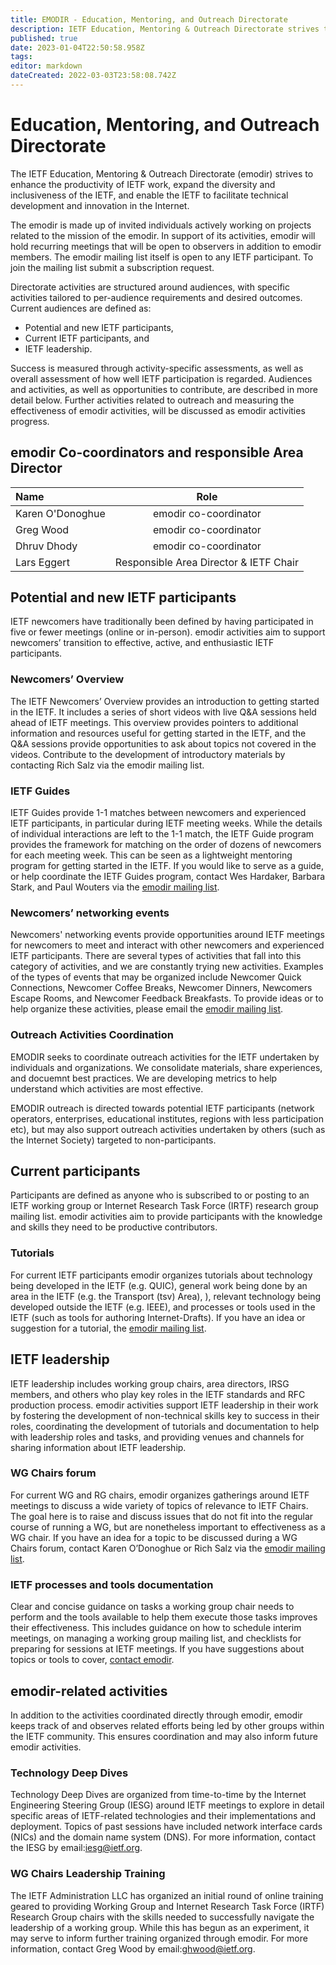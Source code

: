 ```yaml
---
title: EMODIR - Education, Mentoring, and Outreach Directorate
description: IETF Education, Mentoring & Outreach Directorate strives to enhance the productivity of IETF work, expand the diversity and inclusiveness of the IETF, and enable the IETF to facilitate technical development and innovation in the Internet.
published: true
date: 2023-01-04T22:50:58.958Z
tags: 
editor: markdown
dateCreated: 2022-03-03T23:58:08.742Z
---
```


# Education, Mentoring, and Outreach Directorate
The IETF Education, Mentoring & Outreach Directorate (emodir) strives to enhance the productivity of IETF work, expand the diversity and inclusiveness of the IETF, and enable the IETF to facilitate technical development and innovation in the Internet.

The emodir is made up of invited individuals actively working on projects related to the mission of the emodir. In support of its activities, emodir will hold recurring meetings that will be open to observers in addition to emodir members. The emodir mailing list itself is open to any IETF participant. To join the mailing list submit a subscription request.

Directorate activities are structured around audiences, with specific activities tailored to per-audience requirements and desired outcomes. Current audiences are defined as:

- Potential and new IETF participants,
- Current IETF participants, and
- IETF leadership.

Success is measured through activity-specific assessments, as well as overall assessment of how well IETF participation is regarded. Audiences and activities, as well as opportunities to contribute, are described in more detail below. Further activities related to outreach and measuring the effectiveness of emodir activities, will be discussed as emodir activities progress.

## emodir Co-coordinators and responsible Area Director

| Name        | Role
| :---        |    :----:  
| Karen O'Donoghue	| emodir co-coordinator
| Greg Wood	| emodir co-coordinator
| Dhruv Dhody | emodir co-coordinator
| Lars Eggert	| Responsible Area Director & IETF Chair

## Potential and new IETF participants

IETF newcomers have traditionally been defined by having participated in five or fewer meetings (online or in-person). emodir activities aim to support newcomers’ transition to effective, active, and enthusiastic IETF participants.

### Newcomers’ Overview

The IETF Newcomers’ Overview provides an introduction to getting started in the IETF. It includes a series of short videos with live Q&A sessions held ahead of IETF meetings. This overview provides pointers to additional information and resources useful for getting started in the IETF, and the Q&A sessions provide opportunities to ask about topics not covered in the videos. Contribute to the development of introductory materials by contacting Rich Salz via the emodir mailing list.

### IETF Guides

IETF Guides provide 1-1 matches between newcomers and experienced IETF participants, in particular during IETF meeting weeks. While the details of individual interactions are left to the 1-1 match, the IETF Guide program provides the framework for matching on the order of dozens of newcomers for each meeting week. This can be seen as a lightweight mentoring program for getting started in the IETF. If you would like to serve as a guide, or help coordinate the IETF Guides program, contact Wes Hardaker, Barbara Stark, and Paul Wouters via the [emodir mailing list](https://www.ietf.org/mailman/listinfo/emo-dir/).

### Newcomers’ networking events

Newcomers' networking events provide opportunities around IETF meetings for newcomers to meet and interact with other newcomers and experienced IETF participants. There are several types of activities that fall into this category of activities, and we are constantly trying new activities. Examples of the types of events that may be organized include Newcomer Quick Connections, Newcomer Coffee Breaks, Newcomer Dinners, Newcomers Escape Rooms, and Newcomer Feedback Breakfasts. To provide ideas or to help organize these activities, please email the [emodir mailing list](https://www.ietf.org/mailman/listinfo/emo-dir/).

### Outreach Activities Coordination

EMODIR seeks to coordinate outreach activities for the IETF undertaken by individuals and organizations. We consolidate materials, share experiences, and docuemnt best practices. We are developing metrics to help understand which activities are most effective.

EMODIR outreach is directed towards potential IETF participants (network operators, enterprises, educational institutes, regions with less participation etc), but may also support outreach activities undertaken by others (such as the Internet Society) targeted to non-participants.

## Current participants

Participants are defined as anyone who is subscribed to or posting to an IETF working group or Internet Research Task Force (IRTF) research group mailing list. emodir activities aim to provide participants with the knowledge and skills they need to be productive contributors.

### Tutorials

For current IETF participants emodir organizes tutorials about technology being developed in the IETF (e.g. QUIC), general work being done by an area in the IETF (e.g. the Transport (tsv) Area), ), relevant technology being developed outside the IETF (e.g. IEEE), and processes or tools used in the IETF (such as tools for authoring Internet-Drafts). If you have an idea or suggestion for a tutorial, the [emodir mailing list](https://www.ietf.org/mailman/listinfo/emo-dir/).

## IETF leadership

IETF leadership includes working group chairs, area directors, IRSG members, and others who play key roles in the IETF standards and RFC production process. emodir activities support IETF leadership in their work by fostering the development of non-technical skills key to success in their roles, coordinating the development of tutorials and documentation to help with leadership roles and tasks, and providing venues and channels for sharing information about IETF leadership.

### WG Chairs forum

For current WG and RG chairs, emodir organizes gatherings around IETF meetings to discuss a wide variety of topics of relevance to IETF Chairs. The goal here is to raise and discuss issues that do not fit into the regular course of running a WG, but are nonetheless important to effectiveness as a WG chair. If you have an idea for a topic to be discussed during a WG Chairs forum, contact Karen O’Donoghue or Rich Salz via the [emodir mailing list](https://www.ietf.org/mailman/listinfo/emo-dir/).

### IETF processes and tools documentation

Clear and concise guidance on tasks a working group chair needs to perform and the tools available to help them execute those tasks improves their effectiveness. This includes guidance on how to schedule interim meetings, on managing a working group mailing list, and checklists for preparing for sessions at IETF meetings. If you have suggestions about topics or tools to cover, [contact emodir](https://www.ietf.org/mailman/listinfo/emo-dir/).

## emodir-related activities

In addition to the activities coordinated directly through emodir, emodir keeps track of and observes related efforts being led by other groups within the IETF community. This ensures coordination and may also inform future emodir activities.

### Technology Deep Dives

Technology Deep Dives are organized from time-to-time by the Internet Engineering Steering Group (IESG) around IETF meetings to explore in detail specific areas of IETF-related technologies and their implementations and deployment. Topics of past sessions have included network interface cards (NICs) and the domain name system (DNS). For more information, contact the IESG by email:iesg@ietf.org.

### WG Chairs Leadership Training

The IETF Administration LLC has organized an initial round of online training geared to providing Working Group and Internet Research Task Force (IRTF) Research Group chairs with the skills needed to successfully navigate the leadership of a working group. While this has begun as an experiment, it may serve to inform further training organized through emodir. For more information, contact Greg Wood by email:ghwood@ietf.org.
